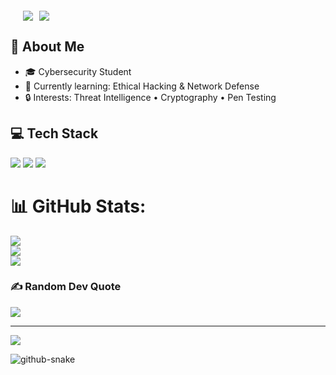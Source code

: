   <div style="display:flex; gap:10px; margin:20px">
    <a href="https://wa.me/+201222606319" target="_blank">
      <img src="https://img.shields.io/badge/WhatsApp-25D366?style=for-the-badge&logo=whatsapp&logoColor=white">
    </a>
    <a href="https://www.linkedin.com/in/mahmoud-mahmed-4b4884331" target="_blank">
      <img src="https://img.shields.io/badge/LinkedIn-0077B5?style=for-the-badge&logo=linkedin&logoColor=white">
    </a>
  </div>

</div>

<!-- محتوى الملف الأساسي -->
<div style="position:relative; z-index:2">
  
  ## 👤 About Me
  - 🎓 Cybersecurity Student  
  - 🌱 Currently learning: Ethical Hacking & Network Defense  
  - 🔒 Interests: Threat Intelligence • Cryptography • Pen Testing  

  ## 💻 Tech Stack
  ![](https://img.shields.io/badge/C++-00599C?style=flat&logo=c%2B%2B&logoColor=white)
  ![](https://img.shields.io/badge/SQL_Server-CC2927?style=flat&logo=microsoft-sql-server&logoColor=white)
  ![](https://img.shields.io/badge/Python-3776AB?style=flat&logo=python&logoColor=white)
  
# 📊 GitHub Stats:
![](https://github-readme-stats.vercel.app/api?username=M-M-AboArab&theme=dark&hide_border=false&include_all_commits=false&count_private=false)<br/>
![](https://nirzak-streak-stats.vercel.app/?user=M-M-AboArab&theme=dark&hide_border=false)<br/>
![](https://github-readme-stats.vercel.app/api/top-langs/?username=M-M-AboArab&theme=dark&hide_border=false&include_all_commits=false&count_private=false&layout=compact)

### ✍️ Random Dev Quote
![](https://quotes-github-readme.vercel.app/api?type=horizontal&theme=radical)

---
[![](https://visitcount.itsvg.in/api?id=M-M-AboArab&icon=0&color=0)](https://visitcount.itsvg.in)

<!-- Proudly created with GPRM ( https://gprm.itsvg.in ) -->
<picture>
  <source media="(prefers-color-scheme: dark)" srcset="https://raw.githubusercontent.com/tobiasmeyhoefer/tobiasmeyhoefer/output/github-snake-dark.svg" />
  <source media="(prefers-color-scheme: light)" srcset="https://raw.githubusercontent.com/tobiasmeyhoefer/tobiasmeyhoefer/output/github-snake.svg" />
  <img alt="github-snake" src="https://raw.githubusercontent.com/tobiasmeyhoefer/tobiasmeyhoefer/output/github-snake.svg" />
</picture>
